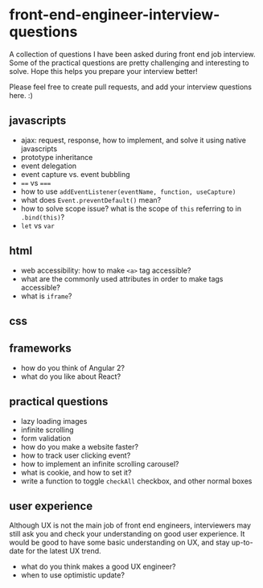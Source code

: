 # front-end-engineer-interview-questions
A collection of questions I have been asked during front end job interview.
Some of the practical questions are pretty challenging and interesting to solve.
Hope this helps you prepare your interview better!

Please feel free to create pull requests, and add your interview questions here. :)

## javascripts
- ajax: request, response, how to implement, and solve it using native javascripts
- prototype inheritance
- event delegation
- event capture vs. event bubbling
- `==` vs `===`
- how to use `addEventListener(eventName, function, useCapture)`
- what does `Event.preventDefault()` mean?
- how to solve scope issue? what is the scope of `this` referring to in `.bind(this)`?
- `let` vs `var`

## html
- web accessibility: how to make `<a>` tag accessible?
- what are the commonly used attributes in order to make tags accessible?
- what is `iframe`?

## css

## frameworks
- how do you think of Angular 2?
- what do you like about React?

## practical questions
- lazy loading images
- infinite scrolling
- form validation
- how do you make a website faster?
- how to track user clicking event?
- how to implement an infinite scrolling carousel?
- what is cookie, and how to set it?
- write a function to toggle `checkAll` checkbox, and other normal boxes

## user experience
Although UX is not the main job of front end engineers, interviewers may still ask you and check your understanding on good user experience. It would be good to have some basic understanding on UX, and stay up-to-date for the latest UX trend.
- what do you think makes a good UX engineer?
- when to use optimistic update?
